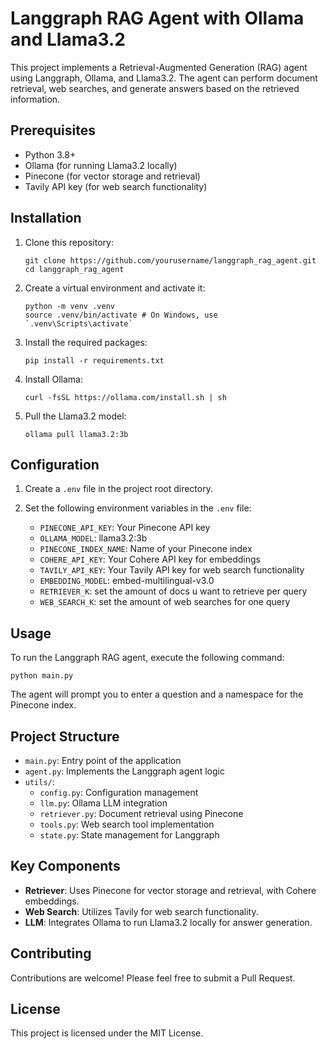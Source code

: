 # Langgraph RAG Agent with Ollama and Llama3.2

This project implements a Retrieval-Augmented Generation (RAG) agent using Langgraph, Ollama, and Llama3.2. The agent can perform document retrieval, web searches, and generate answers based on the retrieved information.

## Prerequisites

- Python 3.8+
- Ollama (for running Llama3.2 locally)
- Pinecone (for vector storage and retrieval)
- Tavily API key (for web search functionality)

## Installation

1. Clone this repository:

   ```
   git clone https://github.com/yourusername/langgraph_rag_agent.git
   cd langgraph_rag_agent
   ```

2. Create a virtual environment and activate it:

   ```
   python -m venv .venv
   source .venv/bin/activate # On Windows, use `.venv\Scripts\activate`
   ```

3. Install the required packages:

   ```
   pip install -r requirements.txt
   ```

4. Install Ollama:

   ```
   curl -fsSL https://ollama.com/install.sh | sh
   ```

5. Pull the Llama3.2 model:

   ```
   ollama pull llama3.2:3b
   ```

## Configuration

1. Create a `.env` file in the project root directory.

2. Set the following environment variables in the `.env` file:

   - `PINECONE_API_KEY`: Your Pinecone API key
   - `OLLAMA_MODEL`: llama3.2:3b
   - `PINECONE_INDEX_NAME`: Name of your Pinecone index
   - `COHERE_API_KEY`: Your Cohere API key for embeddings
   - `TAVILY_API_KEY`: Your Tavily API key for web search functionality
   - `EMBEDDING_MODEL`: embed-multilingual-v3.0
   - `RETRIEVER_K`: set the amount of docs u want to retrieve per query
   - `WEB_SEARCH_K`: set the amount of web searches for one query

## Usage

To run the Langgraph RAG agent, execute the following command:

``` 
python main.py 
```

The agent will prompt you to enter a question and a namespace for the Pinecone index.

## Project Structure

- `main.py`: Entry point of the application
- `agent.py`: Implements the Langgraph agent logic
- `utils/`:
  - `config.py`: Configuration management
  - `llm.py`: Ollama LLM integration
  - `retriever.py`: Document retrieval using Pinecone
  - `tools.py`: Web search tool implementation
  - `state.py`: State management for Langgraph

## Key Components

- **Retriever**: Uses Pinecone for vector storage and retrieval, with Cohere embeddings.
- **Web Search**: Utilizes Tavily for web search functionality.
- **LLM**: Integrates Ollama to run Llama3.2 locally for answer generation.

## Contributing

Contributions are welcome! Please feel free to submit a Pull Request.

## License

This project is licensed under the MIT License.